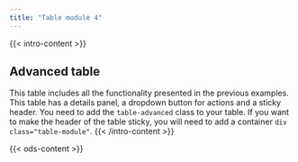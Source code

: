 ```yaml
---
title: "Table module 4"
---
```


{{< intro-content >}}
## Advanced table

This table includes all the functionality presented in the previous examples. This table has a details panel, a dropdown button for actions and a sticky header.
You need to add the `table-advanced` class to your table. If you want to make the header of the table sticky, you will need to add a container `div class="table-module"`.
{{< /intro-content >}}

{{< ods-content >}}